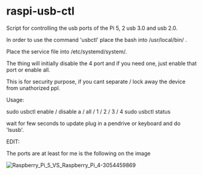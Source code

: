 # raspi-usb-ctl

Script for controlling the usb ports of the Pi 5, 2 usb 3.0 and usb 2.0.

In order to use the command 'usbctl' place the bash into /usr/local/bin/ .

Place the service file into /etc/systemd/system/.

The thing will initially disable the 4 port and if you need one, just enable that port or enable all.

This is for security purpose, if you cant separate / lock away the device from unathorized ppl.

Usage:

sudo usbctl enable / disable a / all / 1 / 2 / 3 / 4
sudo usbctl status

wait for few seconds to update plug in a pendrive or keyboard and do 'lsusb'.

EDIT:

The ports are at least for me is the following on the image

![Raspberry_Pi_5_VS_Raspberry_Pi_4-3054459869](https://github.com/user-attachments/assets/5ed28bc5-66fb-4305-98c3-f4171af14eae)
